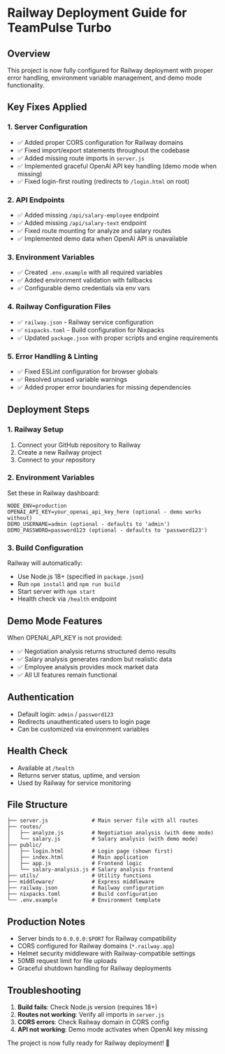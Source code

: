 # Railway Deployment Guide for TeamPulse Turbo

## Overview
This project is now fully configured for Railway deployment with proper error handling, environment variable management, and demo mode functionality.

## Key Fixes Applied

### 1. Server Configuration
- ✅ Added proper CORS configuration for Railway domains
- ✅ Fixed import/export statements throughout the codebase
- ✅ Added missing route imports in `server.js`
- ✅ Implemented graceful OpenAI API key handling (demo mode when missing)
- ✅ Fixed login-first routing (redirects to `/login.html` on root)

### 2. API Endpoints
- ✅ Added missing `/api/salary-employee` endpoint
- ✅ Added missing `/api/salary-text` endpoint  
- ✅ Fixed route mounting for analyze and salary routes
- ✅ Implemented demo data when OpenAI API is unavailable

### 3. Environment Variables
- ✅ Created `.env.example` with all required variables
- ✅ Added environment validation with fallbacks
- ✅ Configurable demo credentials via env vars

### 4. Railway Configuration Files
- ✅ `railway.json` - Railway service configuration
- ✅ `nixpacks.toml` - Build configuration for Nixpacks
- ✅ Updated `package.json` with proper scripts and engine requirements

### 5. Error Handling & Linting
- ✅ Fixed ESLint configuration for browser globals
- ✅ Resolved unused variable warnings
- ✅ Added proper error boundaries for missing dependencies

## Deployment Steps

### 1. Railway Setup
1. Connect your GitHub repository to Railway
2. Create a new Railway project
3. Connect to your repository

### 2. Environment Variables
Set these in Railway dashboard:
```
NODE_ENV=production
OPENAI_API_KEY=your_openai_api_key_here (optional - demo works without)
DEMO_USERNAME=admin (optional - defaults to 'admin')
DEMO_PASSWORD=password123 (optional - defaults to 'password123')
```

### 3. Build Configuration
Railway will automatically:
- Use Node.js 18+ (specified in `package.json`)
- Run `npm install` and `npm run build`
- Start server with `npm start`
- Health check via `/health` endpoint

## Demo Mode Features
When OPENAI_API_KEY is not provided:
- ✅ Negotiation analysis returns structured demo results
- ✅ Salary analysis generates random but realistic data
- ✅ Employee analysis provides mock market data
- ✅ All UI features remain functional

## Authentication
- Default login: `admin` / `password123`
- Redirects unauthenticated users to login page
- Can be customized via environment variables

## Health Check
- Available at `/health`
- Returns server status, uptime, and version
- Used by Railway for service monitoring

## File Structure
```
├── server.js              # Main server file with all routes
├── routes/
│   ├── analyze.js         # Negotiation analysis (with demo mode)
│   └── salary.js          # Salary analysis (with demo mode)  
├── public/
│   ├── login.html         # Login page (shown first)
│   ├── index.html         # Main application
│   ├── app.js             # Frontend logic
│   └── salary-analysis.js # Salary analysis frontend
├── utils/                 # Utility functions
├── middleware/            # Express middleware
├── railway.json           # Railway configuration
├── nixpacks.toml          # Build configuration
└── .env.example           # Environment template
```

## Production Notes
- Server binds to `0.0.0.0:$PORT` for Railway compatibility
- CORS configured for Railway domains (`*.railway.app`)
- Helmet security middleware with Railway-compatible settings
- 50MB request limit for file uploads
- Graceful shutdown handling for Railway deployments

## Troubleshooting
1. **Build fails**: Check Node.js version (requires 18+)
2. **Routes not working**: Verify all imports in `server.js`
3. **CORS errors**: Check Railway domain in CORS config
4. **API not working**: Demo mode activates when OpenAI key missing

The project is now fully ready for Railway deployment! 🚀